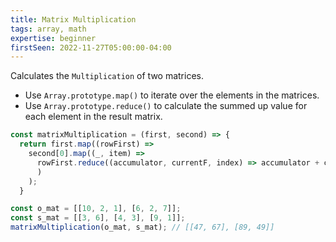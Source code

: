 ```yaml
---
title: Matrix Multiplication
tags: array, math
expertise: beginner
firstSeen: 2022-11-27T05:00:00-04:00
---
```


Calculates the `Multiplication` of two matrices.

- Use `Array.prototype.map()` to iterate over the elements in the matrices.
- Use `Array.prototype.reduce()` to calculate the summed up value for each element in the result matrix.

```js
const matrixMultiplication = (first, second) => {
  return first.map((rowFirst) =>
    second[0].map((_, item) =>
      rowFirst.reduce((accumulator, currentF, index) => accumulator + currentF * second[index][item], 0)
      )
    );
  }   
```

```js
const o_mat = [[10, 2, 1], [6, 2, 7]];
const s_mat = [[3, 6], [4, 3], [9, 1]];
matrixMultiplication(o_mat, s_mat); // [[47, 67], [89, 49]]
```
